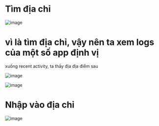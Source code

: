 # Tìm địa chỉ

![image](https://github.com/anhshidou/EHCCTFTraining/assets/120787381/d30d82d7-7442-49fd-a6a3-ebc0f2c0df78)

# vì là tìm địa chỉ, vậy nên ta xem logs của một số app định vị
xuống recent activity, ta thấy địa địa điểm sau

![image](https://github.com/anhshidou/EHCCTFTraining/assets/120787381/6086b656-f4ca-4735-920d-c80c40e1406d)

![image](https://github.com/anhshidou/EHCCTFTraining/assets/120787381/4c083724-e227-4ad0-b101-d48ba9ee0c2f)

# Nhập vào địa chỉ
![image](https://github.com/anhshidou/EHCCTFTraining/assets/120787381/aee47935-a6ad-4fdc-9b93-161b070a4a34)
